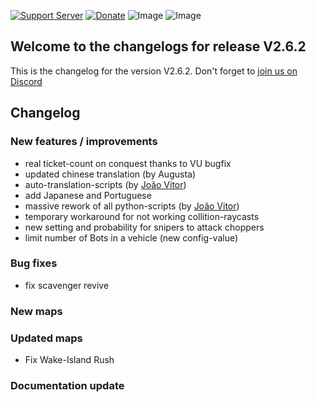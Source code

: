 [![Support Server](https://img.shields.io/discord/862736286774198322.svg?label=Discord&logo=Discord&colorB=7289da&style=for-the-badge)](https://discord.com/invite/FKamccAEqz)
[![Donate](https://img.shields.io/badge/Donate-PayPal-green.svg?style=for-the-badge)](https://www.paypal.me/joe91de)
![Image](https://img.shields.io/github/downloads/Joe91/fun-bots/total?style=for-the-badge)
![Image](https://img.shields.io/github/stars/Joe91/fun-bots?style=for-the-badge)

## Welcome to the changelogs for release **V2.6.2**
This is the changelog for the version V2.6.2. Don't forget to [join us on Discord](https://discord.com/invite/FKamccAEqz)

## Changelog

### New features / improvements
* real ticket-count on conquest thanks to VU bugfix
* updated chinese translation (by Augusta)
* auto-translation-scripts (by [João Vitor](https://battlelog.battlefield.com/bf4/soldier/JOAO_SSOUZA/stats/1448854914/ps3/))
* add Japanese and Portuguese
* massive rework of all python-scripts (by [João Vitor](https://battlelog.battlefield.com/bf4/soldier/JOAO_SSOUZA/stats/1448854914/ps3/))
* temporary workaround for not working collition-raycasts
* new setting and probability for snipers to attack choppers
* limit number of Bots in a vehicle (new config-value)

### Bug fixes
* fix scavenger revive

### New maps

### Updated maps
* Fix Wake-Island Rush

### Documentation update

